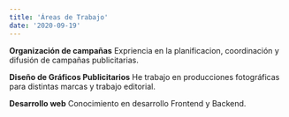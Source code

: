 ```yaml
---
title: 'Áreas de Trabajo'
date: '2020-09-19'
---
```

**Organización de campañas**
Expriencia en la planificacion, coordinación y difusión de campañas publicitarias.

**Diseño de Gráficos Publicitarios**
He trabajo en producciones fotográficas para distintas marcas y trabajo editorial.

**Desarrollo web**
Conocimiento en desarrollo Frontend y Backend.